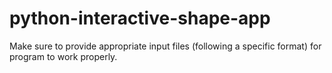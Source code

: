 # python-interactive-shape-app
Make sure to provide appropriate input files (following a specific format) for program to work properly.
